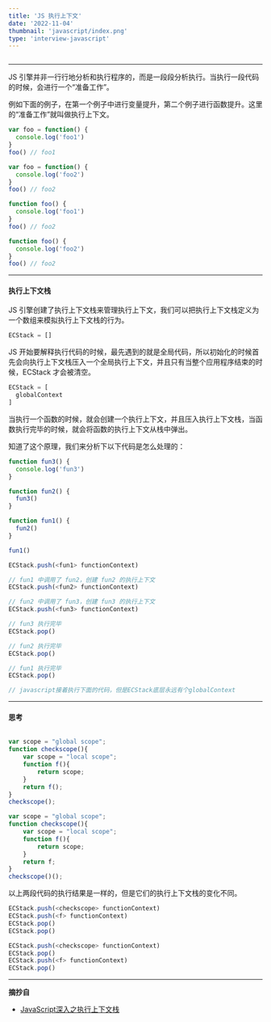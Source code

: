 ```yaml
---
title: 'JS 执行上下文'
date: '2022-11-04'
thumbnail: 'javascript/index.png'
type: 'interview-javascript'
---
```

```toc
```
---
JS 引擎并非一行行地分析和执行程序的，而是一段段分析执行。当执行一段代码的时候，会进行一个“准备工作”。

例如下面的例子，在第一个例子中进行变量提升，第二个例子进行函数提升。这里的“准备工作”就叫做执行上下文。

```js
var foo = function() {
  console.log('foo1')
}
foo() // foo1

var foo = function() {
  console.log('foo2')
}
foo() // foo2
```

```js
function foo() {
  console.log('foo1')
}
foo() // foo2

function foo() {
  console.log('foo2')
}
foo() // foo2
```

---

#### 执行上下文栈

JS 引擎创建了执行上下文栈来管理执行上下文，我们可以把执行上下文栈定义为一个数组来模拟执行上下文栈的行为。

```js
ECStack = []
```

JS 开始要解释执行代码的时候，最先遇到的就是全局代码，所以初始化的时候首先会向执行上下文栈压入一个全局执行上下文，并且只有当整个应用程序结束的时候，ECStack 才会被清空。

```js
ECStack = [
  globalContext
]
```

当执行一个函数的时候，就会创建一个执行上下文，并且压入执行上下文栈，当函数执行完毕的时候，就会将函数的执行上下文从栈中弹出。

知道了这个原理，我们来分析下以下代码是怎么处理的：

```js
function fun3() {
  console.log('fun3')
}

function fun2() {
  fun3()
}

function fun1() {
  fun2()
}

fun1()
```

```js
ECStack.push(<fun1> functionContext)

// fun1 中调用了 fun2，创建 fun2 的执行上下文
ECStack.push(<fun2> functionContext)

// fun2 中调用了 fun3，创建 fun3 的执行上下文
ECStack.push(<fun3> functionContext)

// fun3 执行完毕
ECStack.pop()

// fun2 执行完毕
ECStack.pop()

// fun1 执行完毕
ECStack.pop()

// javascript接着执行下面的代码，但是ECStack底层永远有个globalContext
```

---

#### 思考

```js

var scope = "global scope";
function checkscope(){
    var scope = "local scope";
    function f(){
        return scope;
    }
    return f();
}
checkscope();

var scope = "global scope";
function checkscope(){
    var scope = "local scope";
    function f(){
        return scope;
    }
    return f;
}
checkscope()();
```

以上两段代码的执行结果是一样的，但是它们的执行上下文栈的变化不同。

```js
ECStack.push(<checkscope> functionContext)
ECStack.push(<f> functionContext)
ECStack.pop()
ECStack.pop()
```

```js
ECStack.push(<checkscope> functionContext)
ECStack.pop()
ECStack.push(<f> functionContext)
ECStack.pop()
```

---

**摘抄自**
- [JavaScript深入之执行上下文栈](https://github.com/mqyqingfeng/Blog/issues/4)
